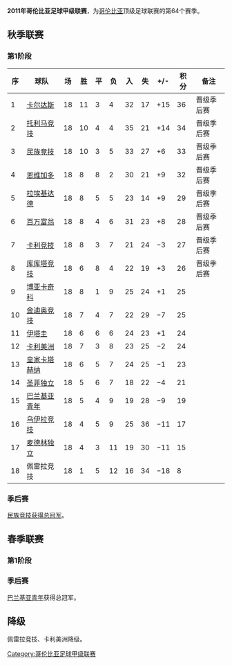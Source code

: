 **2011年哥伦比亚足球甲级联赛**，为[哥伦比亚](../Page/哥伦比亚.md "wikilink")顶级足球联赛的第64个赛季。

## 秋季联赛

### 第1阶段

| 序  | 球队                                                            | 场  | 胜  | 平 | 负  | 入  | 失  | \+/- | 积分 | 备注    |
| -- | ------------------------------------------------------------- | -- | -- | - | -- | -- | -- | ---- | -- | ----- |
| 1  | [卡尔达斯](https://zh.wikipedia.org/wiki/卡尔达斯十一人足球俱乐部 "wikilink") | 18 | 11 | 3 | 4  | 32 | 17 | \+15 | 36 | 晋级季后赛 |
| 2  | [托利马竞技](https://zh.wikipedia.org/wiki/托利马竞技 "wikilink")       | 18 | 10 | 4 | 4  | 35 | 21 | \+14 | 34 | 晋级季后赛 |
| 3  | [民族竞技](https://zh.wikipedia.org/wiki/民族竞技 "wikilink")         | 18 | 10 | 3 | 5  | 33 | 27 | \+6  | 33 | 晋级季后赛 |
| 4  | [恩维加多](https://zh.wikipedia.org/wiki/恩维加多足球俱乐部 "wikilink")    | 18 | 8  | 8 | 2  | 30 | 21 | \+9  | 32 | 晋级季后赛 |
| 5  | [拉埃基达德](https://zh.wikipedia.org/wiki/拉埃基达德竞技俱乐部 "wikilink")  | 18 | 8  | 5 | 5  | 23 | 14 | \+9  | 29 | 晋级季后赛 |
| 6  | [百万富翁](../Page/百万富翁足球俱乐部.md "wikilink")                       | 18 | 8  | 4 | 6  | 31 | 23 | \+8  | 28 | 晋级季后赛 |
| 7  | [卡利竞技](https://zh.wikipedia.org/wiki/卡利竞技 "wikilink")         | 18 | 8  | 3 | 7  | 21 | 24 | −3   | 27 | 晋级季后赛 |
| 8  | [库库塔竞技](https://zh.wikipedia.org/wiki/库库塔竞技 "wikilink")       | 18 | 6  | 8 | 4  | 22 | 19 | \+3  | 26 | 晋级季后赛 |
| 9  | [博亚卡奇科](https://zh.wikipedia.org/wiki/博亚卡奇科足球俱乐部 "wikilink")  | 18 | 8  | 1 | 9  | 25 | 24 | \+1  | 25 |       |
| 10 | [金迪奥竞技](https://zh.wikipedia.org/wiki/金迪奥竞技 "wikilink")       | 18 | 7  | 4 | 7  | 22 | 29 | −7   | 25 |       |
| 11 | [伊塔圭](https://zh.wikipedia.org/wiki/伊塔圭足球俱乐部 "wikilink")      | 18 | 6  | 6 | 6  | 24 | 23 | \+1  | 24 |       |
| 12 | [卡利美洲](../Page/卡利美洲.md "wikilink")                            | 18 | 7  | 3 | 8  | 23 | 25 | −2   | 24 |       |
| 13 | [皇家卡塔赫纳](https://zh.wikipedia.org/wiki/皇家卡塔赫纳 "wikilink")     | 18 | 6  | 5 | 7  | 24 | 25 | −1   | 23 |       |
| 14 | [圣菲独立](https://zh.wikipedia.org/wiki/圣菲独立 "wikilink")         | 18 | 5  | 6 | 7  | 18 | 22 | −4   | 21 |       |
| 15 | [巴兰基亚青年](../Page/巴兰基亚青年.md "wikilink")                        | 18 | 5  | 4 | 9  | 19 | 28 | −9   | 19 |       |
| 16 | [乌伊拉竞技](https://zh.wikipedia.org/wiki/乌伊拉竞技 "wikilink")       | 18 | 4  | 5 | 9  | 25 | 36 | −11  | 17 |       |
| 17 | [麦德林独立](../Page/麦德林独立.md "wikilink")                          | 18 | 4  | 3 | 11 | 19 | 30 | −11  | 15 |       |
| 18 | 佩雷拉竞技                                                         | 18 | 1  | 5 | 12 | 16 | 34 | −18  | 8  |       |

### 季后赛

[民族竞技获得总冠军](https://zh.wikipedia.org/wiki/民族竞技 "wikilink")。

## 春季联赛

### 第1阶段

### 季后赛

[巴兰基亚青年](../Page/巴兰基亚青年.md "wikilink")获得总冠军。

## 降级

佩雷拉竞技、卡利美洲降级。

[Category:哥伦比亚足球甲级联赛](https://zh.wikipedia.org/wiki/Category:哥伦比亚足球甲级联赛 "wikilink")